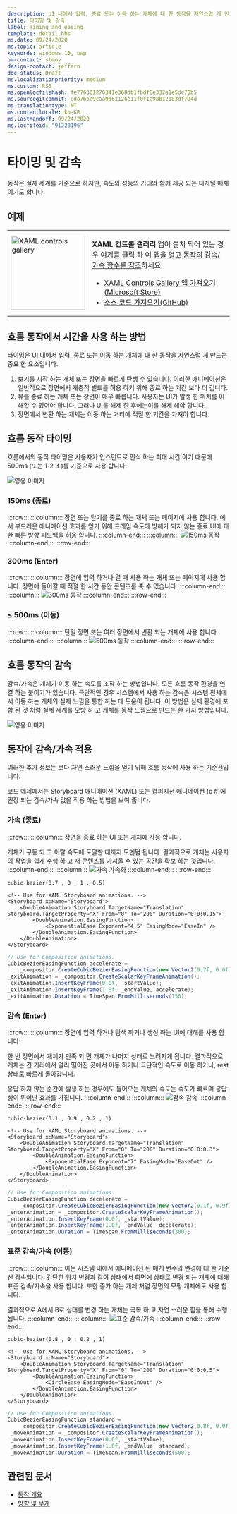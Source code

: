 ```yaml
---
description: UI 내에서 입력, 종료 또는 이동 하는 개체에 대 한 동작을 자연스럽 게 만드는 타이밍 및 감속/가속의 중요성을 알아봅니다.
title: 타이밍 및 감속
label: Timing and easing
template: detail.hbs
ms.date: 09/24/2020
ms.topic: article
keywords: windows 10, uwp
pm-contact: stmoy
design-contact: jeffarn
doc-status: Draft
ms.localizationpriority: medium
ms.custom: RS5
ms.openlocfilehash: fe776361276341e368db1fbdf8e332a1e5dc70b5
ms.sourcegitcommit: eda7bbe9caa9d61126e11f0f1a98b12183df794d
ms.translationtype: MT
ms.contentlocale: ko-KR
ms.lasthandoff: 09/24/2020
ms.locfileid: "91220196"
---
```

# <a name="timing-and-easing"></a>타이밍 및 감속

동작은 실제 세계를 기준으로 하지만, 속도와 성능의 기대와 함께 제공 되는 디지털 매체 이기도 합니다.

## <a name="examples"></a>예제

<table>
<tr>
<td><img src="images/xaml-controls-gallery-app-icon.png" alt="XAML controls gallery" width="168"></img></td>
<td>
    <p><strong style="font-weight: semi-bold">XAML 컨트롤 갤러리</strong> 앱이 설치 되어 있는 경우 여기를 클릭 하 여 <a href="xamlcontrolsgallery:/item/EasingFunction">앱을 열고 동작의 감속/가속 함수를 참조</a>하세요.</p>
    <ul>
    <li><a href="https://www.microsoft.com/store/productId/9MSVH128X2ZT">XAML Controls Gallery 앱 가져오기(Microsoft Store)</a></li>
    <li><a href="https://github.com/Microsoft/Xaml-Controls-Gallery">소스 코드 가져오기(GitHub)</a></li>
    </ul>
</td>
</tr>
</table>

## <a name="how-fluent-motion-uses-time"></a>흐름 동작에서 시간을 사용 하는 방법

타이밍은 UI 내에서 입력, 종료 또는 이동 하는 개체에 대 한 동작을 자연스럽 게 만드는 중요 한 요소입니다.

1. 보기를 시작 하는 개체 또는 장면을 빠르게 탄생 수 있습니다. 이러한 애니메이션은 일반적으로 장면에서 계층적 빌드를 허용 하기 위해 종료 하는 기간 보다 더 깁니다.
1. 뷰를 종료 하는 개체 또는 장면이 매우 빠릅니다. 사용자는 UI가 발생 한 위치를 이해할 수 있어야 합니다. 그러나 UI를 해제 한 후에는이를 해제 해야 합니다.
1. 장면에서 변환 하는 개체는 이동 하는 거리에 적절 한 기간을 가져야 합니다.

## <a name="timing-in-fluent-motion"></a>흐름 동작 타이밍

흐름에서의 동작 타이밍은 사용자가 인스턴트로 인식 하는 최대 시간 이기 때문에 500ms (또는 1-2 초)를 기준으로 사용 합니다.

![영웅 이미지](images/time.gif)

### <a name="150ms-exit"></a>**150ms** (종료)

:::row:::
    :::column:::
장면 또는 닫기를 종료 하는 개체 또는 페이지에 사용 합니다.
에서 부드러운 애니메이션 효과를 얻기 위해 프레임 속도에 방해가 되지 않는 종료 UI에 대 한 빠른 방향 피드백을 허용 합니다.
    :::column-end:::
    :::column:::
        ![150ms 동작](images/150msAlt.gif)
    :::column-end:::
:::row-end:::

### <a name="300ms-enter"></a>**300ms** (Enter)

:::row:::
    :::column:::
장면에 입력 하거나 열 때 사용 하는 개체 또는 페이지에 사용 합니다.
장면에 들어갈 때 적절 한 시간 동안 콘텐츠를 축 수 있습니다.
    :::column-end:::
    :::column:::
        ![300ms 동작](images/300ms.gif)
    :::column-end:::
:::row-end:::

### <a name="500ms-move"></a>**≤ 500ms** (이동)

:::row:::
    :::column:::
단일 장면 또는 여러 장면에서 변환 되는 개체에 사용 합니다. 
    :::column-end:::
    :::column:::
        ![500ms 동작](images/500ms.gif)
    :::column-end:::
:::row-end:::

## <a name="easing-in-fluent-motion"></a>흐름 동작의 감속

감속/가속은 개체가 이동 하는 속도를 조작 하는 방법입니다. 모든 흐름 동작 환경을 연결 하는 붙이기가 있습니다. 극단적인 경우 시스템에서 사용 하는 감속은 시스템 전체에서 이동 하는 개체의 실제 느낌을 통합 하는 데 도움이 됩니다. 이 방법은 실제 환경에 포함 된 것 처럼 실제 세계를 모방 하 고 개체를 동작 느낌으로 만드는 한 가지 방법입니다.

![영웅 이미지](images/easing.gif)

## <a name="apply-easing-to-motion"></a>동작에 감속/가속 적용

이러한 추가 정보는 보다 자연 스러운 느낌을 얻기 위해 흐름 동작에 사용 하는 기준선입니다.

코드 예제에서는 Storyboard 애니메이션 (XAML) 또는 컴퍼지션 애니메이션 (c #)에 권장 되는 감속/가속 값을 적용 하는 방법을 보여 줍니다.

### <a name="accelerate-exit"></a>**가속** (종료)

:::row:::
    :::column:::
장면을 종료 하는 UI 또는 개체에 사용 합니다.

개체가 구동 되 고 이탈 속도에 도달할 때까지 모멘텀 됩니다.
결과적으로 개체는 사용자의 작업을 쉽게 수행 하 고 새 콘텐츠를 가져올 수 있는 공간을 확보 하는 것입니다.
    :::column-end:::
    :::column:::
        ![가속 가속화](images/accelEase.gif)
    :::column-end:::
:::row-end:::

```
cubic-bezier(0.7 , 0 , 1 , 0.5)
```

```xaml
<!-- Use for XAML Storyboard animations. -->
<Storyboard x:Name="Storyboard">
    <DoubleAnimation Storyboard.TargetName="Translation" Storyboard.TargetProperty="X" From="0" To="200" Duration="0:0:0.15">
        <DoubleAnimation.EasingFunction>
            <ExponentialEase Exponent="4.5" EasingMode="EaseIn" />
        </DoubleAnimation.EasingFunction>
    </DoubleAnimation>
</Storyboard>
```

```csharp
// Use for Composition animations.
CubicBezierEasingFunction accelerate =
    _compositor.CreateCubicBezierEasingFunction(new Vector2(0.7f, 0.0f), new Vector2(1.0f, 0.5f));
_exitAnimation = _compositor.CreateScalarKeyFrameAnimation();
_exitAnimation.InsertKeyFrame(0.0f, _startValue);
_exitAnimation.InsertKeyFrame(1.0f, _endValue, accelerate);
_exitAnimation.Duration = TimeSpan.FromMilliseconds(150);
```

### <a name="decelerate-enter"></a>**감속** (Enter)

:::row:::
    :::column:::
장면에 입력 하거나 탐색 하거나 생성 하는 UI에 대해를 사용 합니다.

한 번 장면에서 개체가 만족 되 면 개체가 나머지 상태로 느려지게 됩니다.
결과적으로 개체는 긴 거리에서 멀리 떨어진 곳에서 이동 하거나 극단적인 속도로 이동 하거나, rest 상태로 빠르게 돌아갑니다.

응답 하지 않는 순간에 발생 하는 경우에도 들어오는 개체의 속도는 속도가 빠르며 응답성이 뛰어난 효과를 가집니다.
    :::column-end:::
    :::column:::
        ![감속 감속](images/decelEase.gif)
    :::column-end:::
:::row-end:::

```
cubic-bezier(0.1 , 0.9 , 0.2 , 1)
```

```xaml
<!-- Use for XAML Storyboard animations. -->
<Storyboard x:Name="Storyboard">
    <DoubleAnimation Storyboard.TargetName="Translation" Storyboard.TargetProperty="X" From="0" To="200" Duration="0:0:0.3">
        <DoubleAnimation.EasingFunction>
            <ExponentialEase Exponent="7" EasingMode="EaseOut" />
        </DoubleAnimation.EasingFunction>
    </DoubleAnimation>
</Storyboard>
```

```csharp
// Use for Composition animations.
CubicBezierEasingFunction decelerate =
    _compositor.CreateCubicBezierEasingFunction(new Vector2(0.1f, 0.9f), new Vector2(0.2f, 1.0f));
_enterAnimation = _compositor.CreateScalarKeyFrameAnimation();
_enterAnimation.InsertKeyFrame(0.0f, _startValue);
_enterAnimation.InsertKeyFrame(1.0f, _endValue, decelerate);
_enterAnimation.Duration = TimeSpan.FromMilliseconds(300);
```

### <a name="standard-easing-move"></a>**표준 감속/가속** (이동)

:::row:::
    :::column:::
이는 시스템 내에서 애니메이션 된 매개 변수의 변경에 대 한 기준선 감속입니다.
간단한 위치 변경과 같이 상태에서 화면에 상태로 변경 되는 개체에 대해 표준 감속/가속을 사용 합니다. 또한 증가 하는 개체 처럼 장면의 모핑 개체에도 사용 합니다.

결과적으로 A에서 B로 상태를 변경 하는 개체는 극복 하 고 자연 스러운 힘을 통해 수행 됩니다.
    :::column-end:::
    :::column:::
        ![표준 감속/가속](images/standardEase.gif)
    :::column-end:::
:::row-end:::

```
cubic-bezier(0.8 , 0 , 0.2 , 1)
```

```xaml
<!-- Use for XAML Storyboard animations. -->
<Storyboard x:Name="Storyboard">
    <DoubleAnimation Storyboard.TargetName="Translation" Storyboard.TargetProperty="X" From="0" To="200" Duration="0:0:0.5">
        <DoubleAnimation.EasingFunction>
            <CircleEase EasingMode="EaseInOut" />
        </DoubleAnimation.EasingFunction>
    </DoubleAnimation>
</Storyboard>
```

```csharp
// Use for Composition animations.
CubicBezierEasingFunction standard =
    _compositor.CreateCubicBezierEasingFunction(new Vector2(0.8f, 0.0f), new Vector2(0.2f, 1.0f));
 _moveAnimation = _compositor.CreateScalarKeyFrameAnimation();
 _moveAnimation.InsertKeyFrame(0.0f, _startValue);
 _moveAnimation.InsertKeyFrame(1.0f, _endValue, standard);
 _moveAnimation.Duration = TimeSpan.FromMilliseconds(500);
```

## <a name="related-articles"></a>관련된 문서

- [동작 개요](index.md)
- [방향 및 무게](directionality-and-gravity.md)
